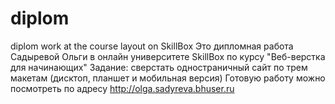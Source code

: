 # diplom
diplom work at the course layout on SkillBox
Это дипломная работа Садыревой Ольги в онлайн университете SkillBox по курсу "Веб-верстка для начинающих"
Задание: сверстать одностраничный сайт по трем макетам (дисктоп, планшет и мобильная версия) 
Готовую работу можно посмотреть по адресу http://olga.sadyreva.bhuser.ru

